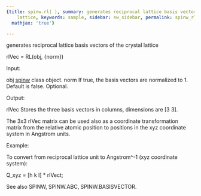 ```yaml
---
{title: spinw.rl( ), summary: generates reciprocal lattice basis vectors of the crystal
    lattice, keywords: sample, sidebar: sw_sidebar, permalink: spinw_rl.html, folder: spinw,
  mathjax: 'true'}

---
```

generates reciprocal lattice basis vectors of the crystal lattice
 
rlVec = RL(obj, {norm})
 
Input:
 
obj       [spinw](spinw.html) class object.
norm      If true, the basis vectors are normalized to 1. Default is false.
          Optional.
 
Output:
 
rlVec     Stores the three basis vectors in columns, dimensions are
          [3 3].
 
The 3x3 rlVec matrix can be used also as a coordinate transformation
matrix from the relative atomic position to positions in the xyz
coordinate system in Angstrom units.
 
Example:
 
To convert from reciprocal lattice unit to Angstrom^-1 (xyz coordinate system):
 
  Q_xyz =  [h k l] * rlVect;
 
See also SPINW, SPINW.ABC, SPINW.BASISVECTOR.
 

